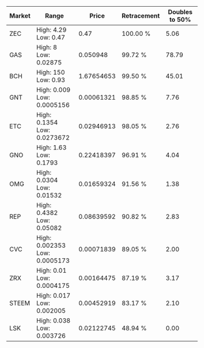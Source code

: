 | Market | Range | Price| Retracement | Doubles to 50% |
| --- | --- | --- | --- | --- |
| ZEC | High: 4.29<br />Low: 0.47 | 0.47 | 100.00 % | 5.06 |
| GAS | High: 8<br />Low: 0.02875 | 0.050948 | 99.72 % | 78.79 |
| BCH | High: 150<br />Low: 0.93 | 1.67654653 | 99.50 % | 45.01 |
| GNT | High: 0.009<br />Low: 0.0005156 | 0.00061321 | 98.85 % | 7.76 |
| ETC | High: 0.1354<br />Low: 0.0273672 | 0.02946913 | 98.05 % | 2.76 |
| GNO | High: 1.63<br />Low: 0.1793 | 0.22418397 | 96.91 % | 4.04 |
| OMG | High: 0.0304<br />Low: 0.01532 | 0.01659324 | 91.56 % | 1.38 |
| REP | High: 0.4382<br />Low: 0.05082 | 0.08639592 | 90.82 % | 2.83 |
| CVC | High: 0.002353<br />Low: 0.0005173 | 0.00071839 | 89.05 % | 2.00 |
| ZRX | High: 0.01<br />Low: 0.0004175 | 0.00164475 | 87.19 % | 3.17 |
| STEEM | High: 0.017<br />Low: 0.002005 | 0.00452919 | 83.17 % | 2.10 |
| LSK | High: 0.038<br />Low: 0.003726 | 0.02122745 | 48.94 % | 0.00 |
